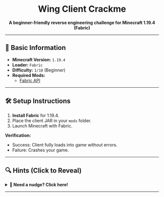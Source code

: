 <h1 align="center">Wing Client Crackme</h1>

<p align="center">
  <strong>A beginner-friendly reverse engineering challenge for Minecraft 1.19.4 (Fabric)</strong>
</p>

---

## 📌 Basic Information  
- **Minecraft Version:** `1.19.4`  
- **Loader:** `Fabric`  
- **Difficulty:** `1/10` (Beginner)  
- **Required Mods:**  
  - [Fabric API](https://modrinth.com/mod/fabric-api/versions?g=1.19.4)  

---

## 🛠️ Setup Instructions  
1. **Install Fabric** for 1.19.4.  
2. Place the client JAR in your `mods` folder.  
3. Launch Minecraft with Fabric.

**Verification:**  
- Success: Client fully loads into game without errors.  
- Failure: Crashes your game.  

---

## 🔍 Hints (Click to Reveal)  
<details>  
<summary><strong>🚩 Need a nudge? Click here!</strong></summary>  

1. **Authentication Bypass:**  
   - The client uses offline-mode auth (no server checks).  

2. **HWID Whitelist:**  
   - Valid HWIDs are stored in a File:  
     ```
     assets/mousetweaks/security.txt  
     ```  

3. **HWID Generation:**  
   - The client fetches HWID using a **PowerShell script**.  
</details>  

---
